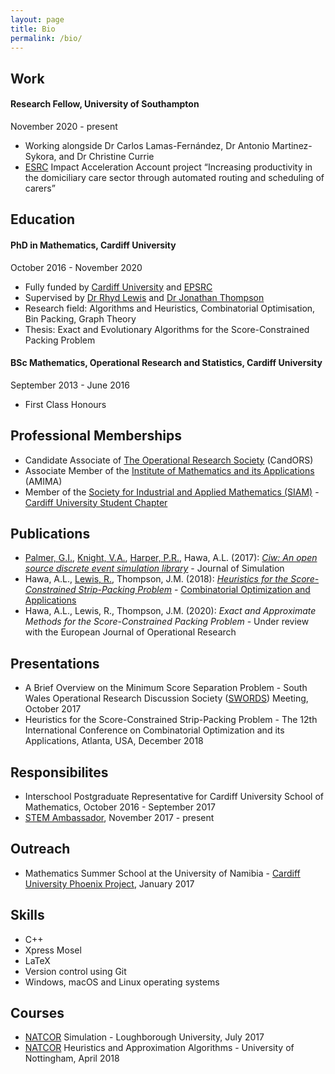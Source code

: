```yaml
---
layout: page
title: Bio
permalink: /bio/
---
```


## Work

#### Research Fellow, University of Southampton

November 2020 - present

* Working alongside Dr Carlos Lamas-Fernández, Dr Antonio Martinez-Sykora, and Dr Christine Currie
* [ESRC](https://esrc.ukri.org/) Impact Acceleration Account project “Increasing productivity in the domiciliary care sector through automated routing and scheduling of carers”


## Education

#### PhD in Mathematics, Cardiff University

October 2016 - November 2020

* Fully funded by [Cardiff University](https://www.cardiff.ac.uk/people/research-students/view/477837-hawa-asyl) and [EPSRC](https://www.epsrc.ac.uk/)
* Supervised by [Dr Rhyd Lewis](http://www.rhydlewis.eu) and [Dr Jonathan Thompson](http://www.cardiff.ac.uk/people/view/98669-thompson-jonathan)
* Research field: Algorithms and Heuristics, Combinatorial Optimisation, Bin Packing, Graph Theory
* Thesis: Exact and Evolutionary Algorithms for the Score-Constrained Packing Problem


#### BSc Mathematics, Operational Research and Statistics, Cardiff University

September 2013 - June 2016

* First Class Honours


## Professional Memberships

* Candidate Associate of [The Operational Research Society](https://www.theorsociety.com/) (CandORS)
* Associate Member of the [Institute of Mathematics and its Applications](https://ima.org.uk/) (AMIMA)
* Member of the [Society for Industrial and Applied Mathematics (SIAM)](https://www.siam.org) - [Cardiff University Student Chapter](http://www.cardiff.ac.uk/mathematics/about-us/siam-student-chapter)

## Publications

* [Palmer, G.I.](http://www.geraintianpalmer.org.uk), [Knight, V.A.](http://www.vknight.org), [Harper, P.R.](http://www.profpaulharper.com), Hawa, A.L. (2017): [*Ciw: An open source discrete event simulation library*](https://doi.org/10.1080/17477778.2018.1473909) - Journal of Simulation
* Hawa, A.L., [Lewis, R.](http://www.rhydlewis.eu), Thompson, J.M. (2018): [*Heuristics for the Score-Constrained Strip-Packing Problem*](https://link.springer.com/content/pdf/10.1007%2F978-3-030-04651-4_30.pdf) - [Combinatorial Optimization and Applications](https://doi.org/10.1007/978-3-030-04651-4)
* Hawa, A.L., Lewis, R., Thompson, J.M. (2020): *Exact and Approximate Methods for the Score-Constrained Packing Problem* - Under review with the European Journal of Operational Research

## Presentations

* A Brief Overview on the Minimum Score Separation Problem - South Wales Operational Research Discussion Society ([SWORDS](http://www.theorsociety.com/Pages/Regional/swords.aspx)) Meeting, October 2017
* Heuristics for the Score-Constrained Strip-Packing Problem - The 12th International Conference on Combinatorial Optimization and its Applications, Atlanta, USA, December 2018


## Responsibilites

* Interschool Postgraduate Representative for Cardiff University School of Mathematics, October 2016 - September 2017
* [STEM Ambassador](https://www.stem.org.uk/stem-ambassadors), November 2017 - present

## Outreach

* Mathematics Summer School at the University of Namibia - [Cardiff University Phoenix Project](http://www.cardiff.ac.uk/phoenix-project), January 2017

## Skills

* C++
* Xpress Mosel
* LaTeX
* Version control using Git
* Windows, macOS and Linux operating systems


## Courses

* [NATCOR](http://www.natcor.ac.uk/) Simulation - Loughborough University, July 2017
* [NATCOR](http://www.natcor.ac.uk/) Heuristics and Approximation Algorithms - University of Nottingham, April 2018 


